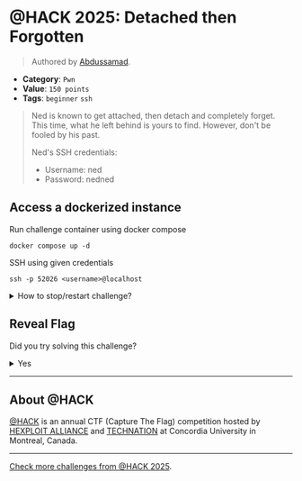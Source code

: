 # @HACK 2025: Detached then Forgotten

> Authored by [Abdussamad](https://github.com/AbSamad99).

- **Category**: `Pwn`
- **Value**: `150 points`
- **Tags**: `beginner` `ssh`

> Ned is known to get attached, then detach and completely forget. This time, what he left behind is yours to
> find. However, don't be fooled by his past.
> 
> Ned's SSH credentials:
> 
> - Username: ned
> - Password: nedned
> 

## Access a dockerized instance

Run challenge container using docker compose
```
docker compose up -d
```
SSH using given credentials
```
ssh -p 52026 <username>@localhost
```
<details>
<summary>
How to stop/restart challenge?
</summary>

To stop the challenge run
```
docker compose stop
```
To restart the challenge run
```
docker compose restart
```

</details>


## Reveal Flag

Did you try solving this challenge?
<details>
<summary>
Yes
</summary>

Did you **REALLY** try solving this challenge?

<details>
<summary>
Yes, I promise!
</summary>

Flag: `ATHACKCTF{t0ld_y4_n0t_to_b3_f00led_by_bash_hist0ry}`

</details>
</details>


---

## About @HACK
[@HACK](https://athackctf.com/) is an annual CTF (Capture The Flag) competition hosted by [HEXPLOIT ALLIANCE](https://hexploit-alliance.com/) and [TECHNATION](https://technationcanada.ca/) at Concordia University in Montreal, Canada.

---
[Check more challenges from @HACK 2025](https://github.com/athack-ctf/AtHackCTF-2025-Challenges).